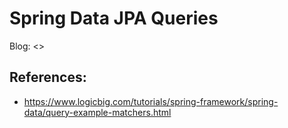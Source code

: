 # Spring Data JPA Queries

Blog: <>

## References:
- https://www.logicbig.com/tutorials/spring-framework/spring-data/query-example-matchers.html
